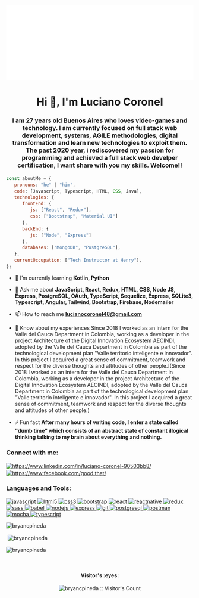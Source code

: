 <img src="https://github.com/BryanCPineda/BryanCPineda/blob/main/svg.svg" alt="hello world"/>


<h1 align="center">Hi 👋, I'm Luciano Coronel</h1>

<h3 align="center">I am 27 years old Buenos Aires who loves video-games and technology. I am currently focused on full stack web development, systems, AGILE methodologies, digital transformation and learn new technologies to exploit them. The past 2020 year, i rediscovered my passion for programming and achieved a full stack web develper certification, I want share with you my skills. Welcome!!</h3>

```javascript
const aboutMe = {
   pronouns: "he" | "him",
   code: [Javascript, Typescript, HTML, CSS, Java],
   technologies: {
      frontEnd: {
         js: ["React", "Redux"],
         css: ["Bootstrap", "Material UI"]
      },
      backEnd: {
         js: ["Node", "Express"]
      },
      databases: ["MongoDB", "PostgreSQL"],
   },
   currentOccupation: ["Tech Instructor at Henry"],
};
```
- 🌱 I’m currently learning **Kotlin, Python**

- 💬 Ask me about **JavaScript, React, Redux, HTML, CSS, Node JS, Express, PostgreSQL, OAuth, TypeScript, Sequelize, Express, SQLite3, Typescript, Angular, Tailwind, Bootstrap, Firebase, Nodemailer**

- 📫 How to reach me **lucianocoronel48@gmail.com**

- 📄 Know about my experiences Since 2018 I worked as an intern for the Valle del Cauca Department in Colombia, working as a developer in the project Architecture of the Digital Innovation Ecosystem AECINDI, adopted by the Valle del Cauca Department in Colombia as part of the technological development plan "Valle territorio inteligente e innovador". In this project I acquired a great sense of commitment, teamwork and respect for the diverse thoughts and attitudes of other people.](Since 2018 I worked as an intern for the Valle del Cauca Department in Colombia, working as a developer in the project Architecture of the Digital Innovation Ecosystem AECINDI, adopted by the Valle del Cauca Department in Colombia as part of the technological development plan "Valle territorio inteligente e innovador". In this project I acquired a great sense of commitment, teamwork and respect for the diverse thoughts and attitudes of other people.)

- ⚡ Fun fact **After many hours of writing code, I enter a state called "dumb time" which consists of an abstract state of constant illogical thinking talking to my brain about everything and nothing.**

<h3 align="left">Connect with me:</h3>
<p align="left">
<a href="https://www.linkedin.com/in/luciano-coronel-90503bb8/" target="_blank"><img align="center" src="https://cdn.jsdelivr.net/npm/simple-icons@3.0.1/icons/linkedin.svg" alt="https://www.linkedin.com/in/luciano-coronel-90503bb8/" height="30" width="40" /></a>
<a href="https://www.facebook.com/good.that/" target="_blank"><img align="center" src="https://cdn.jsdelivr.net/npm/simple-icons@3.0.1/icons/facebook.svg" alt="https://www.facebook.com/good.that/" height="30" width="40" /></a>
</p>

<h3 align="left">Languages and Tools:</h3>
<p align="left">  <a href="https://developer.mozilla.org/en-US/docs/Web/JavaScript" target="_blank"> <img src="https://upload.wikimedia.org/wikipedia/commons/thumb/9/99/Unofficial_JavaScript_logo_2.svg/1024px-Unofficial_JavaScript_logo_2.svg.png" alt="javascript" width="40" height="40"/> </a> 
<a href="https://www.w3.org/html/" target="_blank"> <img src="https://upload.wikimedia.org/wikipedia/commons/thumb/3/38/HTML5_Badge.svg/600px-HTML5_Badge.svg.png" alt="html5" width="40" height="40"/> </a>
<a href="https://www.w3schools.com/css/" target="_blank"> <img src="https://cdn4.iconfinder.com/data/icons/social-media-logos-6/512/121-css3-512.png" alt="css3" width="40" height="40"/> </a> 
<a href="https://getbootstrap.com" target="_blank"> <img src="https://upload.wikimedia.org/wikipedia/commons/thumb/b/b2/Bootstrap_logo.svg/1024px-Bootstrap_logo.svg.png" alt="bootstrap" width="40" height="40"/> </a> 
<a href="https://reactjs.org/" target="_blank"> <img src="https://seeklogo.com/images/R/react-logo-7B3CE81517-seeklogo.com.png" alt="react" width="40" height="40"/> </a> 
<a href="https://reactnative.dev/" target="_blank"> <img src="https://reactnative.dev/img/header_logo.svg" alt="reactnative" width="40" height="40"/> </a> 
<a href="https://redux.js.org" target="_blank"> <img src="https://seeklogo.com/images/R/redux-logo-9CA6836C12-seeklogo.com.png" alt="redux" width="40" height="40"/> </a> <a href="https://sass-lang.com" target="_blank"> <img src="https://upload.wikimedia.org/wikipedia/commons/thumb/9/96/Sass_Logo_Color.svg/1280px-Sass_Logo_Color.svg.png" alt="sass" width="40" height="40"/> </a>
<a href="https://babeljs.io/" target="_blank"> <img src="https://www.vectorlogo.zone/logos/babeljs/babeljs-icon.svg" alt="babel" width="40" height="40"/> </a>
<a href="https://nodejs.org" target="_blank"> <img src="https://cdn.pixabay.com/photo/2015/04/23/17/41/node-js-736399_960_720.png" alt="nodejs" height="40"/> </a>
<a href="https://expressjs.com" target="_blank"> <img src="https://i.cloudup.com/zfY6lL7eFa-3000x3000.png" alt="express" height="40"/> </a> 
<a href="https://git-scm.com/" target="_blank"> <img src="https://www.vectorlogo.zone/logos/git-scm/git-scm-icon.svg" alt="git" width="40" height="40"/> </a> 
<a href="https://www.postgresql.org" target="_blank"> <img src="https://upload.wikimedia.org/wikipedia/commons/thumb/2/29/Postgresql_elephant.svg/1200px-Postgresql_elephant.svg.png" alt="postgresql" width="40" height="40"/> </a> 
<a href="https://postman.com" target="_blank"> <img src="https://www.vectorlogo.zone/logos/getpostman/getpostman-icon.svg" alt="postman" width="40" height="40"/> </a> 
<a href="https://mochajs.org" target="_blank"> <img src="https://www.vectorlogo.zone/logos/mochajs/mochajs-icon.svg" alt="mocha" width="40" height="40"/> </a>
<a href="https://www.typescriptlang.org/" target="_blank"> <img src="https://upload.wikimedia.org/wikipedia/commons/thumb/4/4c/Typescript_logo_2020.svg/1200px-Typescript_logo_2020.svg.png" alt="typescript" width="40" height="40"/> </a>

<p><img align="left" src="https://github-readme-stats.vercel.app/api/top-langs?username=bryancpineda&show_icons=true&theme=dark&locale=en&layout=compact" alt="bryancpineda" /></p>
</br>
<p>&nbsp;<img align="center" src="https://github-readme-stats.vercel.app/api?username=bryancpineda&show_icons=true&theme=highcontrast&title_color=cfd147&locale=en" alt="bryancpineda" /></p>

<p><img align="center" src="https://github-readme-streak-stats.herokuapp.com/?user=bryancpineda&theme=dark" alt="bryancpineda" /></p>

</br>
<h4 align="center">Visitor's :eyes:</h4>

<p align="center"><img src="https://profile-counter.glitch.me/{bryancpineda}/count.svg" alt="bryancpineda :: Visitor's Count" /></p>
